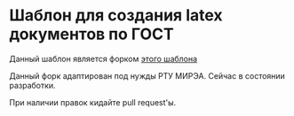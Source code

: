 # Шаблон для создания latex документов по ГОСТ

Данный шаблон является форком [этого шаблона](http://sevik.ru/latex/)

Данный форк адаптирован под нужды РТУ МИРЭА. Сейчас в состоянии разработки.

При наличии правок кидайте pull request'ы.
